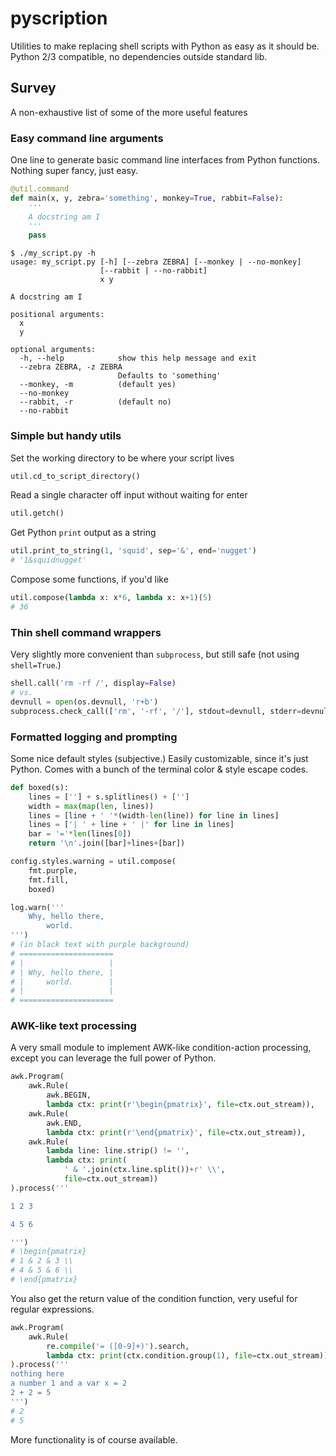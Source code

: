 # pyscription

Utilities to make replacing shell scripts with Python as easy as it should be.
Python 2/3 compatible, no dependencies outside standard lib.

## Survey

A non-exhaustive list of some of the more useful features

### Easy command line arguments

One line to generate basic command line interfaces from Python functions. Nothing super fancy, just easy.

```python
@util.command
def main(x, y, zebra='something', monkey=True, rabbit=False):
    '''
    A docstring am I
    '''
    pass
```

```shell
$ ./my_script.py -h
usage: my_script.py [-h] [--zebra ZEBRA] [--monkey | --no-monkey]
                    [--rabbit | --no-rabbit]
                    x y

A docstring am I

positional arguments:
  x
  y

optional arguments:
  -h, --help            show this help message and exit
  --zebra ZEBRA, -z ZEBRA
                        Defaults to 'something'
  --monkey, -m          (default yes)
  --no-monkey
  --rabbit, -r          (default no)
  --no-rabbit
```

### Simple but handy utils

Set the working directory to be where your script lives

```python
util.cd_to_script_directory()
```

Read a single character off input without waiting for enter

```python
util.getch()
```

Get Python `print` output as a string

```python
util.print_to_string(1, 'squid', sep='&', end='nugget')
# '1&squidnugget'
```

Compose some functions, if you'd like

```python
util.compose(lambda x: x*6, lambda x: x+1)(5)
# 36
```

### Thin shell command wrappers

Very slightly more convenient than `subprocess`, but still safe (not using `shell=True`.)

```python
shell.call('rm -rf /', display=False)
# vs.
devnull = open(os.devnull, 'r+b')
subprocess.check_call(['rm', '-rf', '/'], stdout=devnull, stderr=devnull)
```

### Formatted logging and prompting

Some nice default styles (subjective.)
Easily customizable, since it's just Python.
Comes with a bunch of the terminal color & style escape codes.

```python
def boxed(s):
    lines = [''] + s.splitlines() + ['']
    width = max(map(len, lines))
    lines = [line + ' '*(width-len(line)) for line in lines]
    lines = ['| ' + line + ' |' for line in lines]
    bar = '='*len(lines[0])
    return '\n'.join([bar]+lines+[bar])

config.styles.warning = util.compose(
    fmt.purple,
    fmt.fill,
    boxed)

log.warn('''
    Why, hello there,
        world.
''')
# (in black text with purple background)
# =====================
# |                   |
# | Why, hello there, |
# |     world.        |
# |                   |
# =====================
```

### AWK-like text processing

A very small module to implement AWK-like condition-action processing,
except you can leverage the full power of Python.

```python
awk.Program(
    awk.Rule(
        awk.BEGIN,
        lambda ctx: print(r'\begin{pmatrix}', file=ctx.out_stream)),
    awk.Rule(
        awk.END,
        lambda ctx: print(r'\end{pmatrix}', file=ctx.out_stream)),
    awk.Rule(
        lambda line: line.strip() != '',
        lambda ctx: print(
            ' & '.join(ctx.line.split())+r' \\',
            file=ctx.out_stream))
).process('''

1 2 3

4 5 6

''')
# \begin{pmatrix}
# 1 & 2 & 3 \\
# 4 & 5 & 6 \\
# \end{pmatrix}
```

You also get the return value of the condition function,
very useful for regular expressions.

```python
awk.Program(
    awk.Rule(
        re.compile('= ([0-9]+)').search,
        lambda ctx: print(ctx.condition.group(1), file=ctx.out_stream))
).process('''
nothing here
a number 1 and a var x = 2
2 + 2 = 5
''')
# 2
# 5
```

More functionality is of course available.
